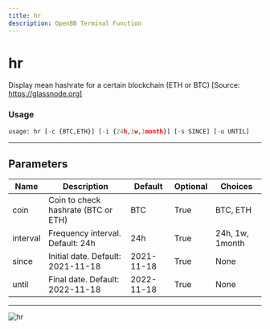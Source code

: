 ```yaml
---
title: hr
description: OpenBB Terminal Function
---
```


# hr

Display mean hashrate for a certain blockchain (ETH or BTC) [Source: https://glassnode.org]
### Usage 
```python
usage: hr [-c {BTC,ETH}] [-i {24h,1w,1month}] [-s SINCE] [-u UNTIL]
```
---
## Parameters
| Name | Description | Default | Optional | Choices |
| ---- | ----------- | ------- | -------- | ------- |
| coin | Coin to check hashrate (BTC or ETH) | BTC | True | BTC, ETH |
| interval | Frequency interval. Default: 24h | 24h | True | 24h, 1w, 1month |
| since | Initial date. Default: 2021-11-18 | 2021-11-18 | True | None |
| until | Final date. Default: 2022-11-18 | 2022-11-18 | True | None |
---
![hr](https://user-images.githubusercontent.com/46355364/154067420-9fdd9324-c4f2-4bb4-91c1-4c675e4b45d1.png)

